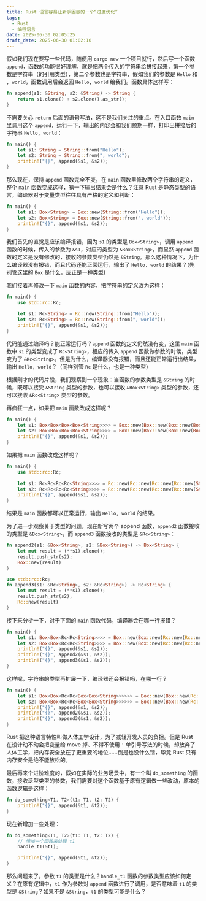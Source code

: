 ```yaml
---
title: Rust 语言容易让新手困惑的一个“过度优化”
tags:
  - Rust
  - 编程语言
date: 2025-06-30 02:05:25
draft_date: 2025-06-30 01:02:10
---
```



假如我们现在要写一些代码，随便用 `cargo new` 一个项目就行，然后写一个函数 `append`，函数的功能很好理解，就是把两个传入的字符串给拼接起来，第一个参数是字符串（的引用类型），第二个参数也是字符串，假如我们的参数是 `Hello` 和 `, world`，函数调用后会返回 `Hello, world` 给我们。函数具体这样写：

```rust
fn append(s1: &String, s2: &String) -> String {
    return s1.clone() + s2.clone().as_str();
}
```

不需要关心 `return` 后面的语句写法，这不是我们关注的重点。在入口函数 `main` 里调用这个 `append`，运行一下，输出的内容会和我们预期一样，打印出拼接后的字符串 `Hello, world`：

```rust
fn main() {
    let s1: String = String::from("Hello");
    let s2: String = String::from(", world");
    println!("{}", append(&s1, &s2));
}
```

那么现在，保持 `append` 函数完全不变，在 `main` 函数里修改两个字符串的定义，整个 `main` 函数变成这样，猜一下输出结果会是什么？注意 Rust 是静态类型的语言，编译器对于变量类型往往具有严格的定义和判断：

```rust
fn main() {
    let s1: Box<String> = Box::new(String::from("Hello"));
    let s2: Box<String> = Box::new(String::from(", world"));
    println!("{}", append(&s1, &s2));
}
```

我们首先的直觉是应该编译报错，因为 `s1` 的类型是 `Box<String>`，调用 `append` 函数的时候，传入的参数为 `&s1`，对应的类型为 `&Box<String>`，而显然 `append` 函数的定义是没有修改的，接收的参数类型仍然是 `&String`。那么这种情况下，为什么编译器没有报错，而且代码还能正常运行，输出了 `Hello, world` 的结果？(先别管这里的 `Box` 是什么，反正是一种类型)

我们接着再修改一下 `main` 函数的内容，把字符串的定义改为这样：

```rust
fn main() {
    use std::rc::Rc;

    let s1: Rc<String> = Rc::new(String::from("Hello"));
    let s2: Rc<String> = Rc::new(String::from(", world"));
    println!("{}", append(&s1, &s2));
}
```

代码能通过编译吗？能正常运行吗？`append` 函数的定义仍然没有变，这里 `main` 函数中 `s1` 的类型变成了 `Rc<String>`，相应的传入 `append` 函数做参数的时候，类型变为了 `&Rc<String>`。但是为什么，编译器没有报错，而且还能正常运行出结果，输出 `Hello, world`？（同样别管 `Rc` 是什么，也是一种类型）

根据刚才的代码片段，我们观察到一个现象：当函数的参数类型是 `&String` 的时候，既可以接受 `&String` 类型的参数，也可以接收 `&Box<String>` 类型的参数，还可以接收 `&Rc<String>` 类型的参数。

再疯狂一点，如果把 `main` 函数改成这样呢？

```rust
fn main() {
    let s1: Box<Box<Box<Box<String>>>> = Box::new(Box::new(Box::new(Box::new(String::from("Hello")))));
    let s2: Box<Box<Box<Box<String>>>> = Box::new(Box::new(Box::new(Box::new(String::from(", world")))));
    println!("{}", append(&s1, &s2));
}
```

如果把 `main` 函数改成这样呢？

```rust
fn main() {
    use std::rc::Rc;
    
    let s1: Rc<Rc<Rc<Rc<String>>>> = Rc::new(Rc::new(Rc::new(Rc::new(String::from("hello")))));
    let s2: Rc<Rc<Rc<Rc<String>>>> = Rc::new(Rc::new(Rc::new(Rc::new(String::from(", world")))));
    println!("{}", append(&s1, &s2));
}
```

结果是 `main` 函数都可以正常运行，输出 `Hello, world` 的结果。

为了进一步观察关于类型的问题，现在新写两个 append 函数，`append2` 函数接收的类型是 `&Box<String>`，而 `append3` 函数接收的类型是 `&Rc<String>`：

```rust
fn append2(s1: &Box<String>, s2: &Box<String>) -> Box<String> {
    let mut result = (**s1).clone();
    result.push_str(s2);
    Box::new(result)
}

use std::rc::Rc;
fn append3(s1: &Rc<String>, s2: &Rc<String>) -> Rc<String> {
    let mut result = (**s1).clone();
    result.push_str(s2);
    Rc::new(result)
}
```

接下来分析一下，对于下面的 `main` 函数代码，编译器会在哪一行报错？

```rust
fn main() {
    let s1: Box<Box<Rc<Rc<String>>>> = Box::new(Box::new(Rc::new(Rc::new(String::from("hello")))));
    let s2: Box<Box<Rc<Rc<String>>>> = Box::new(Box::new(Rc::new(Rc::new(String::from(", world")))));
    println!("{}", append(&s1, &s2));
    println!("{}", append2(&s1, &s2));
    println!("{}", append3(&s1, &s2));
}
```

这样呢，字符串的类型再扩展一下，编译器还会报错吗，在哪一行？

```rust
fn main() {
    let s1: Box<Box<Rc<Rc<Box<Box<String>>>>>> = Box::new(Box::new(Rc::new(Rc::new(Box::new(Box::new(String::from("hello")))))));
    let s2: Box<Box<Rc<Rc<Box<Box<String>>>>>> = Box::new(Box::new(Rc::new(Rc::new(Box::new(Box::new(String::from(", world")))))));
    println!("{}", append(&s1, &s2));
    println!("{}", append2(&s1, &s2));
    println!("{}", append3(&s1, &s2));
}
```

Rust 把这种语言特性叫做人体工学设计，为了减轻开发人员的负担。但是 Rust 在设计动不动会把变量给 move 掉、不得不使用 `'` 单引号写法的时候，却放弃了人体工学，把内存安全放在了更重要的地位……倒是也没什么错，毕竟 Rust 只有内存安全是绝不能放松的。

最后再来个进阶难度的，假如在实际的业务场景中，有一个叫 `do_something` 的函数，接收泛型类型的参数，我们需要对这个函数基于原有逻辑做一些改动，原本的函数逻辑是这样：

```rust
fn do_something<T1, T2>(t1: T1, t2: T2) {
    println!("{}", append(&t1, &t2));
}
```

现在新增加一些处理：

```rust
fn do_something<T1, T2>(t1: T1, t2: T2) {
    // 增加一个函数来处理 t1
    handle_t1(&t1);  

    println!("{}", append(&t1, &t2));
}
```

那么问题来了，参数 `t1` 的类型是什么？`handle_t1` 函数的参数类型应该如何定义？在原有逻辑中，`t1` 作为参数对 `append` 函数进行了调用，是否意味着 `t1` 的类型是 `&String`？如果不是 `&String`，`t1` 的类型可能是什么？


